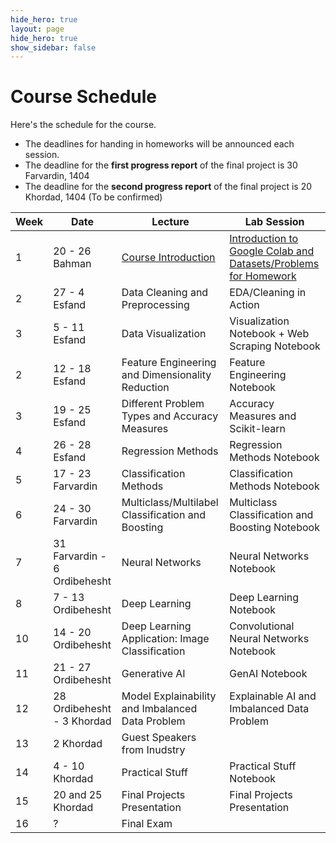 ```yaml
---
hide_hero: true
layout: page
hide_hero: true
show_sidebar: false
---
```


# Course Schedule
Here's the schedule for the course. 
* The deadlines for handing in homeworks will be announced each session.
* The deadline for the **first progress report** of the final project is 30 Farvardin, 1404
* The deadline for the **second progress report** of the final project is 20 Khordad, 1404 (To be confirmed)

| Week 	| Date	| Lecture | Lab Session |
|------|------|-----|-----|
| 1 | 20 - 26 Bahman | [Course Introduction](https://docs.google.com/presentation/d/1Hpo90SP-6fHAqNAmLJ_Q-iaSvQSAh8JcV_VCvxBFiDQ/edit?usp=sharing)	| [Introduction to Google Colab and Datasets/Problems for Homework](https://colab.research.google.com/drive/1akmnoXuGv4Xkl8i0LvwkfyVxhT4hIswH?usp=sharing) |
| 2 | 27 - 4 Esfand | Data Cleaning and Preprocessing | EDA/Cleaning in Action |
| 3 | 5 - 11 Esfand | Data Visualization | Visualization Notebook + Web Scraping Notebook |
| 2 | 12 - 18 Esfand | Feature Engineering and Dimensionality Reduction | Feature Engineering Notebook |
| 3 | 19 - 25 Esfand | Different Problem Types and Accuracy Measures | Accuracy Measures and Scikit-learn |
| 4 | 26 - 28 Esfand | Regression Methods | Regression Methods Notebook |
| 5 | 17 - 23 Farvardin | Classification Methods | Classification Methods Notebook |
| 6 | 24 - 30 Farvardin | Multiclass/Multilabel Classification and Boosting | Multiclass Classification and Boosting Notebook |
| 7 | 31 Farvardin - 6 Ordibehesht | Neural Networks | Neural Networks Notebook |
| 8 | 7 - 13 Ordibehesht | Deep Learning | Deep Learning Notebook |
| 10 | 14 - 20 Ordibehesht | Deep Learning Application: Image Classification | Convolutional Neural Networks Notebook |
| 11 | 21 - 27 Ordibehesht | Generative AI | GenAI Notebook |
| 12 | 28 Ordibehesht - 3 Khordad | Model Explainability and Imbalanced Data Problem | Explainable AI and Imbalanced Data Problem |
| 13 | 2 Khordad | Guest Speakers from Inudstry |
| 14 | 4 - 10 Khordad | Practical Stuff | Practical Stuff Notebook |
| 15 | 20 and 25 Khordad | Final Projects Presentation | Final Projects Presentation |
| 16 | ? | Final Exam



